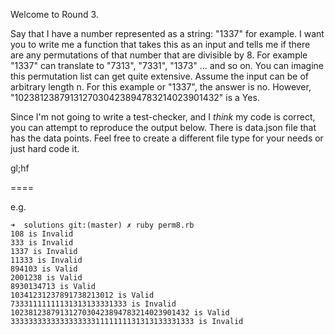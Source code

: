 Welcome to Round 3.

Say that I have a number represented as a string: "1337" for example. I want you to write me a function that takes this as an input and tells me if there are any permutations of that number that are divisible by 8. For example "1337" can translate to "7313", "7331", "1373" ... and so on. You can imagine this permutation list can get quite extensive. Assume the input can be of arbitrary length n. For this example or "1337", the answer is no. However, "1023812387913127030423894783214023901432" is a Yes.

Since I'm not going to write a test-checker, and I *think* my code is correct, you can attempt to reproduce the output below. There is data.json file that has the data points. Feel free to create a different file type for your needs or just hard code it.

gl;hf

====

e.g.
```
➜  solutions git:(master) ✗ ruby perm8.rb
108 is Invalid
333 is Invalid
1337 is Invalid
11333 is Invalid
894103 is Valid
2001238 is Valid
8930134713 is Valid
10341231237891738213012 is Valid
73331111111131313133331333 is Invalid
1023812387913127030423894783214023901432 is Valid
33333333333333333331111111131313133331333 is Invalid
```
